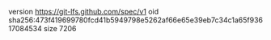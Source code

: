 version https://git-lfs.github.com/spec/v1
oid sha256:473f419699780fcd41b5949798e5262af66e65e39eb7c34c1a65f93617084534
size 7206
